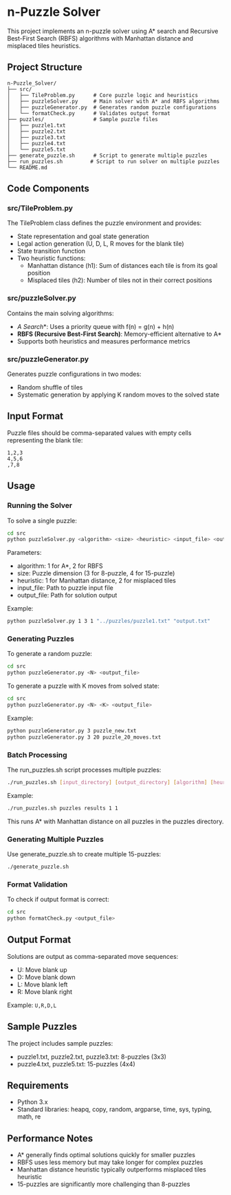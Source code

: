 # n-Puzzle Solver

This project implements an n-puzzle solver using A* search and Recursive Best-First Search (RBFS) algorithms with Manhattan distance and misplaced tiles heuristics.

## Project Structure

```
n-Puzzle_Solver/
├── src/
│   ├── TileProblem.py      # Core puzzle logic and heuristics
│   ├── puzzleSolver.py     # Main solver with A* and RBFS algorithms
│   ├── puzzleGenerator.py  # Generates random puzzle configurations
│   └── formatCheck.py      # Validates output format
├── puzzles/                # Sample puzzle files
│   ├── puzzle1.txt
│   ├── puzzle2.txt
│   ├── puzzle3.txt
│   ├── puzzle4.txt
│   └── puzzle5.txt
├── generate_puzzle.sh      # Script to generate multiple puzzles
├── run_puzzles.sh         # Script to run solver on multiple puzzles
└── README.md
```

## Code Components

### src/TileProblem.py
The TileProblem class defines the puzzle environment and provides:
- State representation and goal state generation
- Legal action generation (U, D, L, R moves for the blank tile)
- State transition function
- Two heuristic functions:
  - Manhattan distance (h1): Sum of distances each tile is from its goal position
  - Misplaced tiles (h2): Number of tiles not in their correct positions

### src/puzzleSolver.py
Contains the main solving algorithms:
- **A* Search**: Uses a priority queue with f(n) = g(n) + h(n)
- **RBFS (Recursive Best-First Search)**: Memory-efficient alternative to A*
- Supports both heuristics and measures performance metrics

### src/puzzleGenerator.py
Generates puzzle configurations in two modes:
- Random shuffle of tiles
- Systematic generation by applying K random moves to the solved state

## Input Format

Puzzle files should be comma-separated values with empty cells representing the blank tile:
```
1,2,3
4,5,6
,7,8
```

## Usage

### Running the Solver

To solve a single puzzle:
```bash
cd src
python puzzleSolver.py <algorithm> <size> <heuristic> <input_file> <output_file>
```

Parameters:
- algorithm: 1 for A*, 2 for RBFS
- size: Puzzle dimension (3 for 8-puzzle, 4 for 15-puzzle)
- heuristic: 1 for Manhattan distance, 2 for misplaced tiles
- input_file: Path to puzzle input file
- output_file: Path for solution output

Example:
```bash
python puzzleSolver.py 1 3 1 "../puzzles/puzzle1.txt" "output.txt"
```

### Generating Puzzles

To generate a random puzzle:
```bash
cd src
python puzzleGenerator.py <N> <output_file>
```

To generate a puzzle with K moves from solved state:
```bash
cd src
python puzzleGenerator.py <N> <K> <output_file>
```

Example:
```bash
python puzzleGenerator.py 3 puzzle_new.txt
python puzzleGenerator.py 3 20 puzzle_20_moves.txt
```

### Batch Processing

The run_puzzles.sh script processes multiple puzzles:
```bash
./run_puzzles.sh [input_directory] [output_directory] [algorithm] [heuristic]
```

Example:
```bash
./run_puzzles.sh puzzles results 1 1
```

This runs A* with Manhattan distance on all puzzles in the puzzles directory.

### Generating Multiple Puzzles

Use generate_puzzle.sh to create multiple 15-puzzles:
```bash
./generate_puzzle.sh
```

### Format Validation

To check if output format is correct:
```bash
cd src
python formatCheck.py <output_file>
```

## Output Format

Solutions are output as comma-separated move sequences:
- U: Move blank up
- D: Move blank down
- L: Move blank left
- R: Move blank right

Example: `U,R,D,L`

## Sample Puzzles

The project includes sample puzzles:
- puzzle1.txt, puzzle2.txt, puzzle3.txt: 8-puzzles (3x3)
- puzzle4.txt, puzzle5.txt: 15-puzzles (4x4)

## Requirements

- Python 3.x
- Standard libraries: heapq, copy, random, argparse, time, sys, typing, math, re

## Performance Notes

- A* generally finds optimal solutions quickly for smaller puzzles
- RBFS uses less memory but may take longer for complex puzzles  
- Manhattan distance heuristic typically outperforms misplaced tiles heuristic
- 15-puzzles are significantly more challenging than 8-puzzles